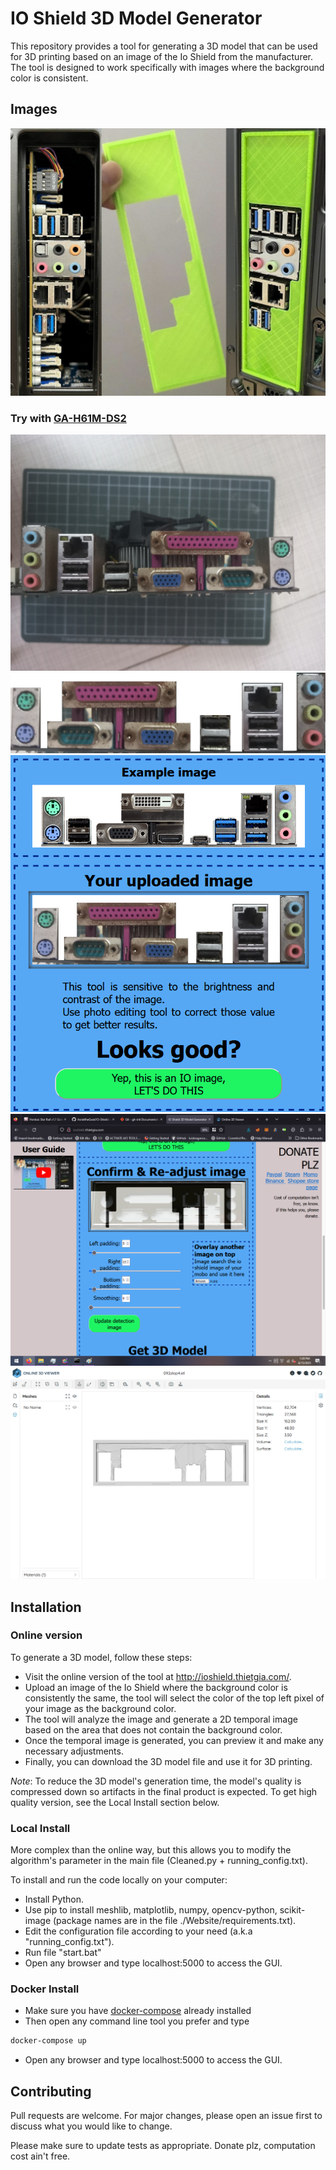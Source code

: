 # IO Shield 3D Model Generator

This repository provides a tool for generating a 3D model that can be used for 3D printing based on an image of the Io Shield from the manufacturer. The tool is designed to work specifically with images where the background color is consistent.

## Images
![](/img/Real_Life.jpg "Real life image")

### Try with [GA-H61M-DS2](https://www.gigabyte.com/vn/Motherboard/GA-H61M-DS2-rev-50#ov)
![](/img/original.jpg "Original motherboard")
![](/img/cutting.jpg "Cutted the IO")
![](/img/upload.png "Upload the image")
![](/img/adjust.png "Adjusting the image")
![](/img/result_raw.png "Result without any refinement")


## Installation

### Online version
To generate a 3D model, follow these steps:

- Visit the online version of the tool at http://ioshield.thietgia.com/.
- Upload an image of the Io Shield where the background color is consistently the same, the tool will select the color of the top left pixel of your image as the background color.
- The tool will analyze the image and generate a 2D temporal image based on the area that does not contain the background color.
- Once the temporal image is generated, you can preview it and make any necessary adjustments.
- Finally, you can download the 3D model file and use it for 3D printing.

*Note*: To reduce the 3D model's generation time, the model's quality is compressed down so artifacts in the final product is expected. To get high quality version, see the Local Install section below.
### Local Install

More complex than the online way, but this allows you to modify the algorithm's parameter in the main file (Cleaned.py + running_config.txt).

To install and run the code locally on your computer:
- Install Python.
- Use pip to install meshlib, matplotlib, numpy, opencv-python, scikit-image (package names are in the file ./Website/requirements.txt).
- Edit the configuration file according to your need (a.k.a "running_config.txt").
- Run file "start.bat"
- Open any browser and type localhost:5000 to access the GUI.

### Docker Install

- Make sure you have [docker-compose](https://docs.docker.com/compose/) already installed
- Then open any command line tool you prefer and type

```bash
docker-compose up
```

- Open any browser and type localhost:5000 to access the GUI.

## Contributing

Pull requests are welcome. For major changes, please open an issue first
to discuss what you would like to change.

Please make sure to update tests as appropriate.
Donate plz, computation cost ain't free.

